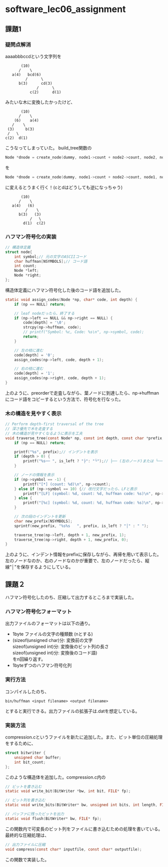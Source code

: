 # software_lec06_assignment
## 課題1
### 疑問点解消
aaaabbbccdという文字列を
```
       (10)
      /    \
   a(4)   bcd(6)
         /      \
      b(3)      cd(3)
              /      \
           c(2)      d(1)
```
みたいな木に変換したかったけど、
```
       (10)
      /    \
    (6)    a(4)
   /    \
 (3)     b(3)
 /   \
c(2)  d(1)
```
こうなってしまっていた。
build_tree関数の
```c
Node *dnode = create_node(dummy, node1->count + node2->count, node2, node1);
```
を
```c
Node *dnode = create_node(dummy, node1->count + node2->count, node1, node2);
```
に変えるとうまく行く！(cとdはどうしても逆になっちゃう)
```
       (10)
      /    \
   a(4)   (6)
         /    \
      b(3)   (3)
           /   \
        d(1)  c(2)
```
### ハフマン符号化の実装
```c
// 構造体定義
struct node{
    int symbol;// 元の文字のASCIIコード
    char huffman[NSYMBOLS];// コード語
    int count;
    Node *left;
    Node *right;
};
```
構造体定義にハフマン符号化した後のコード語を追加した。
```c
static void assign_codes(Node *np, char* code, int depth) {
    if (np == NULL) return;

    // leaf nodeだったら、終了する
    if (np->left == NULL && np->right == NULL) {
        code[depth] = '\0';
        strcpy(np->huffman, code);
        // printf("Symbol: %c, Code: %s\n", np->symbol, code);
        return;
    }

    // 左の枝に進む
    code[depth] = '0';
    assign_codes(np->left, code, depth + 1);

    // 右の枝に進む
    code[depth] = '1';
    assign_codes(np->right, code, depth + 1);
}
```
上のように、preorderで走査しながら、葉ノードに到達したら、np->huffmanにコード語をコピーするという方法で、符号化を行なった。
### 木の構造を見やすく表示
```c
// Perform depth-first traversal of the tree
// 深さ優先で木を走査する
// 木の構造が見やすくなるように表示を工夫
void traverse_tree(const Node* np, const int depth, const char *prefix, int is_left) {
    if (np == NULL) return;

    printf("%s", prefix);// インデントを表示
    if (depth > 0) {
        printf("%s── ", is_left ? "├": "└");// ├── (左のノード)または └── (右のノード)を表示
    }

    // ノードの情報を表示
    if (np->symbol == -1) {
        printf("[*] (count: %d)\n", np->count);
    } else if (np->symbol == 10) {// 改行文字だったら、LFと表示
        printf("[LF] (symbol: %d, count: %d, huffman code: %s)\n", np->symbol, np->count, np->huffman);
    } else {
        printf("[%c] (symbol: %d, count: %d, huffman code: %s)\n", np->symbol, np->symbol, np->count, np->huffman);
    }

    // 次の段のインデントを更新
    char new_prefix[NSYMBOLS];
    sprintf(new_prefix, "%s%s   ", prefix, is_left ? "│" : " ");

    traverse_tree(np->left, depth + 1, new_prefix, 1);
    traverse_tree(np->right, depth + 1, new_prefix, 0);
}
```
上のように、インデント情報をprefixに保存しながら、再帰を用いて表示した。左のノードなのか、右のノードなのかが重要で、左のノードだったら、縦線"│"を保存するようにしている。

## 課題２
ハフマン符号化したのち、圧縮して出力するところまで実装した。
### ハフマン符号化フォーマット
出力ファイルのフォーマットは以下の通り。
- 1byte ファイルの文字の種類数 (nとする)
- (sizeof(unsigned char)分: 変換前の文字<br>sizeof(unsigned int)分: 変換後のビット列の長さ<br>sizeof(unsigned int)分: 変換後のコード語)<br> をn回繰り返す。
- 1byteずつのハフマン符号化列

### 実行方法
コンパイルしたのち、
```
bin/huffman <input filename> <output filename>
```
とすると実行できる。出力ファイルの拡張子は.datを想定している。

### 実装方法
compression.cというファイルを新たに追加した。また、ビット単位の圧縮処理をするために、
```c
struct bitwriter {
    unsigned char buffer;
    int bit_count;
};
```
このような構造体を追加した。compression.c内の
```c
// ビットを書き込む
static void write_bit(BitWriter *bw, int bit, FILE* fp);

// ビット列を書き込む
static void write_bits(BitWriter* bw, unsigned int bits, int length, FILE* fp);

// バッファに残ったビットを出力
static void flush(BitWriter* bw, FILE* fp);
```
この関数内で可変長のビット列をファイルに書き込むための処理を書いている。最終的な圧縮処理は、
```c
// 出力ファイルに圧縮
void compress(const char* inputfile, const char* outputfile);
```
この関数で実装した。